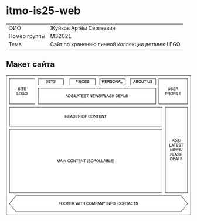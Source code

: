 # itmo-is25-web

|   |   |
|---|---|
| ФИО | Жуйков Артём Сергеевич |
| Номер группы | M32021 |
| Тема | Сайт по хранению личной коллекции деталек LEGO |

## Макет сайта

![Template](doc/template.png)
